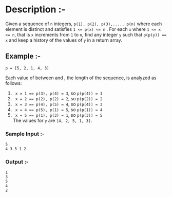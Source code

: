 # Description :-
Given a sequence of `n` integers, `p(1), p(2), p(3),...., p(n)` where each element is distinct and satisfies `1 <= p(x) <= n` . For each `x` where `1 <= x <= n`, that is `x` increments from `1` to `n`, find any integer `y` such that `p(p(y)) == x` and keep a history of the values of `y` in a return array.

## Example :-
`p = [5, 2, 1, 4, 3]`

Each value of  between  and , the length of the sequence, is analyzed as follows:
1. ` x = 1 == p(3), p(4) = 3`, so `p(p(4)) = 1`
2. ` x = 2 == p(2), p(2) = 2`, so `p(p(2)) = 2`
3. ` x = 3 == p(4), p(5) = 4`, so `p(p(4)) = 3`
4. ` x = 4 == p(5), p(1) = 5`, so `p(p(1)) = 4`
5. ` x = 5 == p(1), p(3) = 1`, so `p(p(3)) = 5`\
The values for `y` are `[4, 2, 5, 1, 3]`.


### Sample Input :-
`5`\
`4 3 5 1 2`

### Output :-
`1`\
`3`\
`5`\
`4`\
`2`
